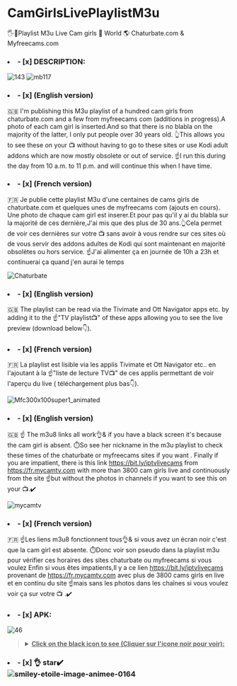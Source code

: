 # CamGirlsLivePlaylistM3u
🖐️🔞Playlist M3u Live Cam girls 👄 World 🌎 Chaturbate.com &amp; Myfreecams.com

### <li>- [x] DESCRIPTION: </li>
![143](https://github.com/victore447/CamGirlsLivePlaylistM3u/assets/48101775/1b494a34-902c-41a3-8a08-9f6d8a34d30f)
![mb117](https://github.com/victore447/CamGirlsLivePlaylistM3u/assets/48101775/3818070a-ef63-4b80-b33f-8de04b6c42b4)

 ### <li>- [x] (English version) </li>
🇬🇧 I'm publishing this M3u playlist of a hundred cam girls from chaturbate.com 
and a few from myfreecams com (additions in progress).A photo of each cam girl is inserted.And so 
that there is no blabla on the majority of the latter, I only put people over 30 years old.
👆This allows you to see these on your 📺 without having to go to these sites or use Kodi
adult addons which are now mostly obsolete or out of service.
☝️I run this during the day from 10 a.m. to 11 p.m. and will continue this when I have time.
### <li>- [x] (French version) </li>
🇫🇷 Je publie cette playlist M3u d'une centaines de cams girls de chaturbate.com 
et quelques unes de myfreecams com (ajouts en cours).
Une photo de chaque cam girl est inserer.Et pour pas qu'il y ai du blabla sur la majorité de ces 
dernière,J'ai mis que des plus de 30 ans.👆Cela permet de voir ces dernières sur votre 📺 sans avoir à vous
rendre sur ces sites où de vous servir des addons adultes de Kodi qui sont maintenant en
majorité obsolètes ou hors service.
☝️J'ai alimenter ça en journée de 10h a 23h et continuerai ça quand j'en aurai le temps

![Chaturbate](https://github.com/victore447/CamGirlsLivePlaylistM3u/assets/48101775/1c3f2217-1e1d-4175-9535-5219c6b0939d)

### <li>- [x] (English version) </li>
🇬🇧 The playlist can be read via the Tivimate and Ott Navigator apps etc. by adding it to the
☝️"TV playlist📺" of these apps allowing you to see the live preview (download below👇).
### <li>- [x] (French version) </li>
🇫🇷 La playlist est lisible via les applis Tivimate et Ott Navigator etc.. en l'ajoutant à la
☝️"liste de lecture TV📺" de ces applis permettant de voir l'aperçu du live ( téléchargement plus bas👇).

![Mfc300x100super1_animated](https://github.com/victore447/CamGirlsLivePlaylistM3u/assets/48101775/6fdced66-d7a0-4997-981a-448923b4b55c)

### <li>- [x] (English version) </li>
🇬🇧 ☝️ The m3u8 links all work👌& if you have a black screen it's because the cam girl is absent.
⏱️So see her nickname in the m3u playlist to check these times of the chaturbate or myfreecams sites if you want .
Finally if you are impatient, there is this link https://bit.ly/iptvlivecams from https://fr.mycamtv.com with more 
than 3800 cam girls live and continuously from the site ☝️but without the photos in channels if you want to see this on your 📺.✔️

![mycamtv](https://github.com/victore447/CamGirlsLivePlaylistM3u/assets/48101775/5d100735-9088-40a3-b5b3-c94dcd14669e)
### <li>- [x] (French version) </li>
🇫🇷 ☝️Les liens m3u8 fonctionnent tous👌& si vous avez un écran noir c'est que la cam girl est absente.
⏱️Donc voir son pseudo dans la playlist m3u pour vérifier ces horaires des sites chaturbate ou myfreecams si vous voulez 
Enfin si vous êtes impatients,Il y a ce lien https://bit.ly/iptvlivecams provenant de https://fr.mycamtv.com avec plus 
de 3800 cams girls en live et en continu du site ☝️mais sans les photos dans les chaînes si vous voulez voir ça sur votre 📺 .✔️

></details>
### <li>- [x] APK: </li>
![46](https://github.com/victore447/FilmsSeriesStrmdanskodi/assets/48101775/caa9e727-800b-4827-a780-9684462ccf19)
><details>
>  <summary><b><u>Click on the black icon to see (Cliquer sur l'icone noir pour voir):</u></b></summary>
>  
> - 🖲️ **[Premium Mod Ott Navigator Iptv](https://dlandroid.com/ott-navigator-iptv-apk)**
> - 🖲️ **[Ott Navigator Iptv](https://play.google.com/store/apps/details?id=studio.scillarium.ottnavigator&hl=fr&gl=US)**
> - ![Ott Navigator Google play store](https://github.com/victore447/M3uSportsFrance/assets/48101775/86d9a2f8-6516-4f7d-a1e6-89c429e438f3)
> - 🖲️ **[Premium Mod Tivimate Iptv Player](https://dlandroid.com/tivimate-iptv-player-apk)**
> - 🖲️ **[Tivimate Iptv Player Google play store](https://play.google.com/store/apps/details?id=ar.tvplayer.tv&hl=fr&gl=US)**
> -  ![Tivimate](https://github.com/victore447/M3uSportsFrance/assets/48101775/2ed83ae1-f593-4ed9-951a-45bb9a9ba029)

> 
></details>

### <li>- [x] 👌 star✔️ </li>![smiley-etoile-image-animee-0164](https://github.com/victore447/FilmsSeriesStrmdanskodi/assets/48101775/dc73a5b7-e38e-4d80-9cbc-68ac5dd89826)

